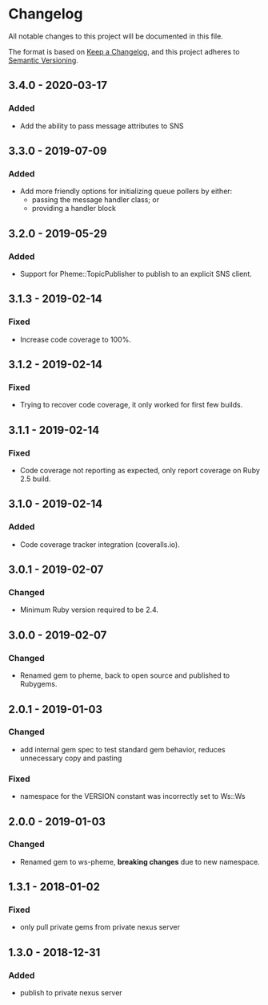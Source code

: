 # Changelog
All notable changes to this project will be documented in this file.

The format is based on [Keep a Changelog](https://keepachangelog.com/en/1.0.0/),
and this project adheres to [Semantic Versioning](https://semver.org/spec/v2.0.0.html).

## 3.4.0 - 2020-03-17
### Added
- Add the ability to pass message attributes to SNS

## 3.3.0 - 2019-07-09
### Added
- Add more friendly options for initializing queue pollers by either:
    - passing the message handler class; or
    - providing a handler block

## 3.2.0 - 2019-05-29
### Added
- Support for Pheme::TopicPublisher to publish to an explicit SNS client.

## 3.1.3 - 2019-02-14
### Fixed
- Increase code coverage to 100%.

## 3.1.2 - 2019-02-14
### Fixed
- Trying to recover code coverage, it only worked for first few builds.

## 3.1.1 - 2019-02-14
### Fixed
- Code coverage not reporting as expected, only report coverage on Ruby 2.5 build.

## 3.1.0 - 2019-02-14
### Added
- Code coverage tracker integration (coveralls.io).

## 3.0.1 - 2019-02-07
### Changed
- Minimum Ruby version required to be 2.4.

## 3.0.0 - 2019-02-07
### Changed
- Renamed gem to pheme, back to open source and published to Rubygems.

## 2.0.1 - 2019-01-03
### Changed
- add internal gem spec to test standard gem behavior, reduces unnecessary copy and pasting
### Fixed
- namespace for the VERSION constant was incorrectly set to Ws::Ws

## 2.0.0 - 2019-01-03
### Changed
- Renamed gem to ws-pheme, **breaking changes** due to new namespace.

## 1.3.1 - 2018-01-02
### Fixed
- only pull private gems from private nexus server

## 1.3.0 - 2018-12-31
### Added
- publish to private nexus server
